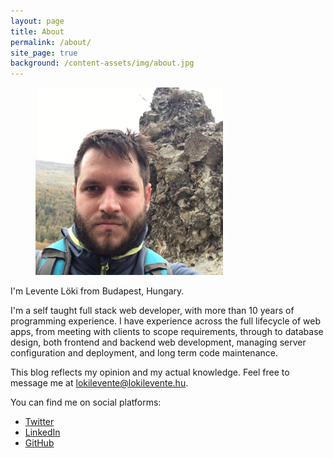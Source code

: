 ```yaml
---
layout: page
title: About
permalink: /about/
site_page: true
background: /content-assets/img/about.jpg
---
```


<figure class="float-right">
    <img
        src="/content-assets/img/lencse.jpg"
        alt="Profile picture for Levente Löki (hiking)"
        width="300"
        height="300"
    />
</figure>

I'm Levente Löki from Budapest, Hungary.

I'm a self taught full stack web developer, with more than 10 years of programming experience.
I have experience across the full lifecycle of web apps, from meeting with clients to scope
requirements, through to database design, both frontend and backend web development, managing
server configuration and deployment, and long term code maintenance.

This blog reflects my opinion and my actual knowledge. Feel free to message me at
lokilevente@lokilevente.hu.

You can find me on social platforms:

- [Twitter](https://twitter.com/leventeloki)
- [LinkedIn](https://www.linkedin.com/in/lokilevente/)
- [GitHub](https://github.com/lencse/)

